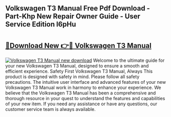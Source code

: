 ## Volkswagen T3 Manual Free Pdf Download - Part-Khp New Repair Owner Guide - User Service Edition l6pHu

# <h2><a href="http://bc20151.oget.top/?id=Volkswagen+T3+Manual">🔗Download New 👉🔴 Volkswagen T3 Manual</a></h2>

[![Volkswagen T3 Manual new download](https://i.imgur.com/5g1atiW.png)](http://bc20151.oget.top/?id=Volkswagen+T3+Manual)
Welcome to the ultimate guide for your new Volkswagen T3 Manual, designed to ensure a smooth and efficient experience. Safety First Volkswagen T3 Manual, Always This product is designed with safety in mind. Please follow all safety precautions. The intuitive user interface and advanced features of your new Volkswagen T3 Manual work in harmony to enhance your experience. We believe that the Volkswagen T3 Manual has been a comprehensive and thorough resource in your quest to understand the features and capabilities of your new item. If you need any assistance or have any questions, our customer service team is always available.
